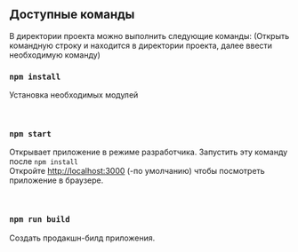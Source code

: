 ## Доступные команды

В директории проекта можно выполнить следующие команды:
(Открыть командную строку и находится в директории проекта, далее ввести необходимую команду)

### `npm install`

Установка необходимых модулей

<br />

### `npm start`

Открывает приложение в режиме разработчика. Запустить эту команду после `npm install`<br />
Откройте [http://localhost:3000](http://localhost:3000) (-по умолчанию) чтобы посмотреть приложение в браузере.

<br />


### `npm run build`

Создать продакшн-билд приложения.<br />
